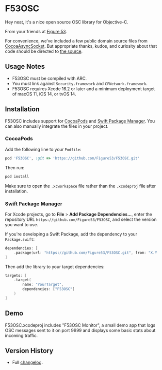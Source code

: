 # F53OSC

Hey neat, it's a nice open source OSC library for Objective-C.

From your friends at [Figure 53](https://figure53.com).

For convenience, we've included a few public domain source files from [CocoaAsyncSocket](https://github.com/robbiehanson/CocoaAsyncSocket).  But appropriate thanks, kudos, and curiosity about that code should be directed to [the source](https://github.com/robbiehanson/CocoaAsyncSocket).

## Usage Notes

- F53OSC must be compiled with ARC.
- You must link against `Security.framework` and `CFNetwork.framework`.
- F53OSC requires Xcode 16.2 or later and a minimum deployment target of macOS 11, iOS 14, or tvOS 14.


## Installation

F53OSC includes support for [CocoaPods](https://cocoapods.org) and [Swift Package Manager](https://github.com/swiftlang/swift-package-manager/blob/main/Documentation/Usage.md). You can also manually integrate the files in your project.

### CocoaPods

Add the following line to your `Podfile`:

```ruby
pod 'F53OSC', :git => 'https://github.com/Figure53/F53OSC.git'
```

Then run:

```bash
pod install
```

Make sure to open the `.xcworkspace` file rather than the `.xcodeproj` file after installation.

### Swift Package Manager

For Xcode projects, go to **File** > **Add Package Dependencies...**, enter the repository URL `https://github.com/Figure53/F53OSC`, and select the version you want to use.

If you're developing a Swift Package, add the dependency to your `Package.swift`:

```swift
dependencies: [
    .package(url: "https://github.com/Figure53/F53OSC.git", from: "X.Y.Z") // Replace with desired version
]
```

Then add the library to your target dependencies:

```swift
targets: [
    .target(
        name: "YourTarget",
        dependencies: ["F53OSC"]
    )
]
```


## Demo

F53OSC.xcodeproj includes "F53OSC Monitor", a small demo app that logs OSC messages sent to it on port 9999 and displays some basic stats about incoming traffic.

## Version History

* Full [changelog](https://github.com/Figure53/F53OSC/blob/main/CHANGELOG.md).
